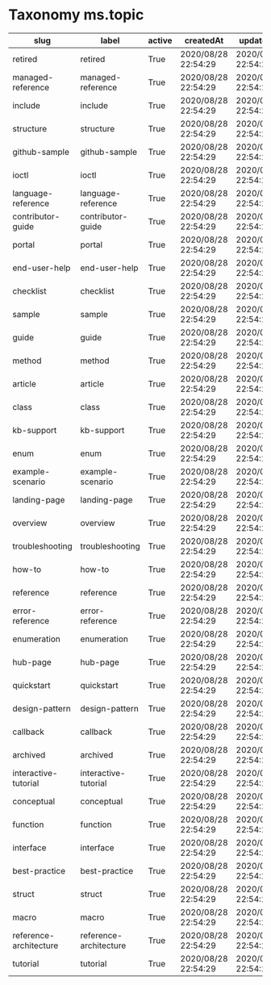 # Taxonomy ms.topic

|slug                      |label                     |active  |createdAt              |updatedAt              |
|--------------------------|--------------------------|--------|-----------------------|-----------------------|
|  retired                 |  retired                 |  True  |  2020/08/28 22:54:29  |  2020/08/28 22:54:29  |
|  managed-reference       |  managed-reference       |  True  |  2020/08/28 22:54:29  |  2020/08/28 22:54:29  |
|  include                 |  include                 |  True  |  2020/08/28 22:54:29  |  2020/08/28 22:54:29  |
|  structure               |  structure               |  True  |  2020/08/28 22:54:29  |  2020/08/28 22:54:29  |
|  github-sample           |  github-sample           |  True  |  2020/08/28 22:54:29  |  2020/08/28 22:54:29  |
|  ioctl                   |  ioctl                   |  True  |  2020/08/28 22:54:29  |  2020/08/28 22:54:29  |
|  language-reference      |  language-reference      |  True  |  2020/08/28 22:54:29  |  2020/08/28 22:54:29  |
|  contributor-guide       |  contributor-guide       |  True  |  2020/08/28 22:54:29  |  2020/08/28 22:54:29  |
|  portal                  |  portal                  |  True  |  2020/08/28 22:54:29  |  2020/08/28 22:54:29  |
|  end-user-help           |  end-user-help           |  True  |  2020/08/28 22:54:29  |  2020/08/28 22:54:29  |
|  checklist               |  checklist               |  True  |  2020/08/28 22:54:29  |  2020/08/28 22:54:29  |
|  sample                  |  sample                  |  True  |  2020/08/28 22:54:29  |  2020/08/28 22:54:29  |
|  guide                   |  guide                   |  True  |  2020/08/28 22:54:29  |  2020/08/28 22:54:29  |
|  method                  |  method                  |  True  |  2020/08/28 22:54:29  |  2020/08/28 22:54:29  |
|  article                 |  article                 |  True  |  2020/08/28 22:54:29  |  2020/08/28 22:54:29  |
|  class                   |  class                   |  True  |  2020/08/28 22:54:29  |  2020/08/28 22:54:29  |
|  kb-support              |  kb-support              |  True  |  2020/08/28 22:54:29  |  2020/08/28 22:54:29  |
|  enum                    |  enum                    |  True  |  2020/08/28 22:54:29  |  2020/08/28 22:54:29  |
|  example-scenario        |  example-scenario        |  True  |  2020/08/28 22:54:29  |  2020/08/28 22:54:29  |
|  landing-page            |  landing-page            |  True  |  2020/08/28 22:54:29  |  2020/08/28 22:54:29  |
|  overview                |  overview                |  True  |  2020/08/28 22:54:29  |  2020/08/28 22:54:29  |
|  troubleshooting         |  troubleshooting         |  True  |  2020/08/28 22:54:29  |  2020/08/28 22:54:29  |
|  how-to                  |  how-to                  |  True  |  2020/08/28 22:54:29  |  2020/08/28 22:54:29  |
|  reference               |  reference               |  True  |  2020/08/28 22:54:29  |  2020/08/28 22:54:29  |
|  error-reference         |  error-reference         |  True  |  2020/08/28 22:54:29  |  2020/08/28 22:54:29  |
|  enumeration             |  enumeration             |  True  |  2020/08/28 22:54:29  |  2020/08/28 22:54:29  |
|  hub-page                |  hub-page                |  True  |  2020/08/28 22:54:29  |  2020/08/28 22:54:29  |
|  quickstart              |  quickstart              |  True  |  2020/08/28 22:54:29  |  2020/08/28 22:54:29  |
|  design-pattern          |  design-pattern          |  True  |  2020/08/28 22:54:29  |  2020/08/28 22:54:29  |
|  callback                |  callback                |  True  |  2020/08/28 22:54:29  |  2020/08/28 22:54:29  |
|  archived                |  archived                |  True  |  2020/08/28 22:54:29  |  2020/08/28 22:54:29  |
|  interactive-tutorial    |  interactive-tutorial    |  True  |  2020/08/28 22:54:29  |  2020/08/28 22:54:29  |
|  conceptual              |  conceptual              |  True  |  2020/08/28 22:54:29  |  2020/08/28 22:54:29  |
|  function                |  function                |  True  |  2020/08/28 22:54:29  |  2020/08/28 22:54:29  |
|  interface               |  interface               |  True  |  2020/08/28 22:54:29  |  2020/08/28 22:54:29  |
|  best-practice           |  best-practice           |  True  |  2020/08/28 22:54:29  |  2020/08/28 22:54:29  |
|  struct                  |  struct                  |  True  |  2020/08/28 22:54:29  |  2020/08/28 22:54:29  |
|  macro                   |  macro                   |  True  |  2020/08/28 22:54:29  |  2020/08/28 22:54:29  |
|  reference-architecture  |  reference-architecture  |  True  |  2020/08/28 22:54:29  |  2020/08/28 22:54:29  |
|  tutorial                |  tutorial                |  True  |  2020/08/28 22:54:29  |  2020/08/28 22:54:29  |
